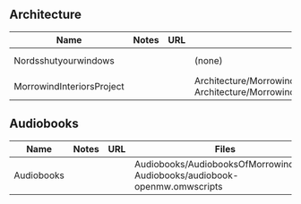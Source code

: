 ## Architecture

| Name | Notes | URL   | Files | Paths |
|------|-------|-------|-------|-------|
| Nordsshutyourwindows |  |  | (none) | Architecture/Nordsshutyourwindows/00Core, Architecture/Nordsshutyourwindows/05PuristSunrays |
| MorrowindInteriorsProject |  |  | Architecture/MorrowindInteriorsProject/MorrowindInteriorsProject_TR.ESP, Architecture/MorrowindInteriorsProject/MorrowindInteriorsProject.ESP | Architecture/MorrowindInteriorsProject |

## Audiobooks

| Name | Notes | URL   | Files | Paths |
|------|-------|-------|-------|-------|
| Audiobooks |  |  | Audiobooks/AudiobooksOfMorrowind.ESP, Audiobooks/audiobook-openmw.omwscripts | Audiobooks |